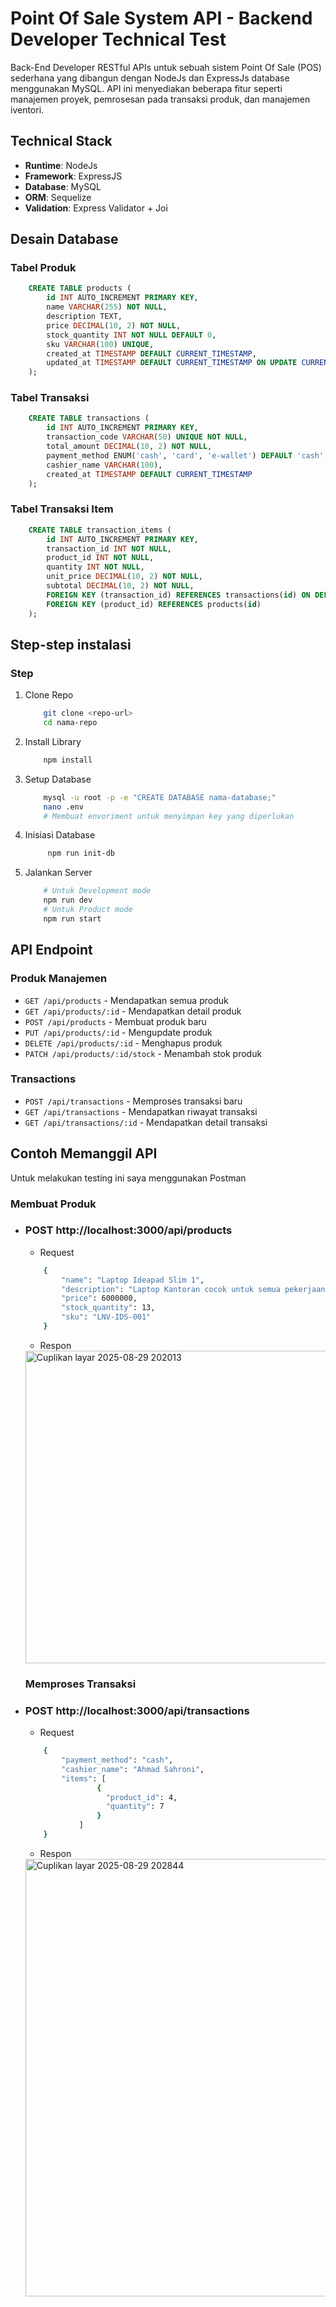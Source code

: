 # Point Of Sale System API - Backend Developer Technical Test

Back-End Developer RESTful APIs untuk sebuah sistem Point Of Sale (POS) sederhana yang dibangun dengan NodeJs dan ExpressJs database menggunakan MySQL. API ini menyediakan beberapa fitur seperti manajemen proyek, pemrosesan pada transaksi produk, dan manajemen iventori.

## Technical Stack
- **Runtime**: NodeJs
- **Framework**: ExpressJS
- **Database**: MySQL
- **ORM**: Sequelize
- **Validation**: Express Validator + Joi

## Desain Database
### Tabel Produk
```sql
    CREATE TABLE products (
        id INT AUTO_INCREMENT PRIMARY KEY,
        name VARCHAR(255) NOT NULL,
        description TEXT,
        price DECIMAL(10, 2) NOT NULL,
        stock_quantity INT NOT NULL DEFAULT 0,
        sku VARCHAR(100) UNIQUE,
        created_at TIMESTAMP DEFAULT CURRENT_TIMESTAMP,
        updated_at TIMESTAMP DEFAULT CURRENT_TIMESTAMP ON UPDATE CURRENT_TIMESTAMP
    );
```
### Tabel Transaksi
```sql
    CREATE TABLE transactions (
        id INT AUTO_INCREMENT PRIMARY KEY,
        transaction_code VARCHAR(50) UNIQUE NOT NULL,
        total_amount DECIMAL(10, 2) NOT NULL,
        payment_method ENUM('cash', 'card', 'e-wallet') DEFAULT 'cash',
        cashier_name VARCHAR(100),
        created_at TIMESTAMP DEFAULT CURRENT_TIMESTAMP
    );
```
### Tabel Transaksi Item
```sql
    CREATE TABLE transaction_items (
        id INT AUTO_INCREMENT PRIMARY KEY,
        transaction_id INT NOT NULL,
        product_id INT NOT NULL,
        quantity INT NOT NULL,
        unit_price DECIMAL(10, 2) NOT NULL,
        subtotal DECIMAL(10, 2) NOT NULL,
        FOREIGN KEY (transaction_id) REFERENCES transactions(id) ON DELETE CASCADE,
        FOREIGN KEY (product_id) REFERENCES products(id)
    );
```

## Step-step instalasi

### Step
1. Clone Repo
   ```bash
       git clone <repo-url>
       cd nama-repo
   ```
2. Install Library
   ```bash
       npm install
   ```
3. Setup Database
   ```bash
       mysql -u root -p -e "CREATE DATABASE nama-database;"
       nano .env
       # Membuat envoriment untuk menyimpan key yang diperlukan
   ```
4. Inisiasi Database
   ```bash
        npm run init-db
   ```
5. Jalankan Server
   ```bash
       # Untuk Development mode
       npm run dev
       # Untuk Product mode
       npm run start
   ```

## API Endpoint
### Produk Manajemen
- `GET /api/products` - Mendapatkan semua produk
- `GET /api/products/:id` - Mendapatkan detail produk
- `POST /api/products` - Membuat produk baru
- `PUT /api/products/:id` - Mengupdate produk
- `DELETE /api/products/:id` - Menghapus produk
- `PATCH /api/products/:id/stock` - Menambah stok produk

### Transactions
- `POST /api/transactions` - Memproses transaksi baru
- `GET /api/transactions` - Mendapatkan riwayat transaksi
- `GET /api/transactions/:id` - Mendapatkan detail transaksi

## Contoh Memanggil API 

Untuk melakukan testing ini saya menggunakan Postman 

### Membuat Produk
- ### POST http://localhost:3000/api/products
  - Request
  ```bash
      {
          "name": "Laptop Ideapad Slim 1",
          "description": "Laptop Kantoran cocok untuk semua pekerjaan",
          "price": 6000000,
          "stock_quantity": 13,
          "sku": "LNV-IDS-001"
      }
  ```
  - Respon
  <img width="500" alt="Cuplikan layar 2025-08-29 202013" src="https://github.com/user-attachments/assets/15d57916-70ba-4a6d-9783-7117a49a7c32" />

  ### Memproses Transaksi
- ### POST http://localhost:3000/api/transactions
  - Request
  ```bash
      {
          "payment_method": "cash",
          "cashier_name": "Ahmad Sahroni",
          "items": [
                  {
                    "product_id": 4,
                    "quantity": 7
                  }
              ]    
      }
  ```
  - Respon
  <img width="700" alt="Cuplikan layar 2025-08-29 202844" src="https://github.com/user-attachments/assets/8ebd6116-30dd-4f95-8a4d-84813a78d376" />

  







